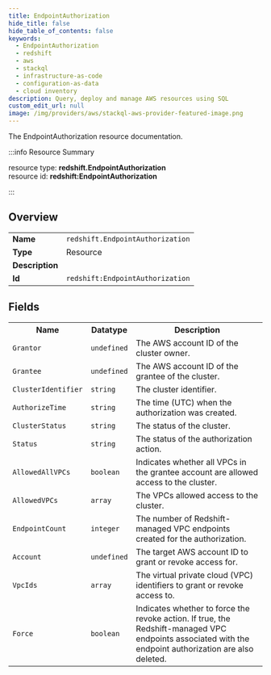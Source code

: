 ```yaml
---
title: EndpointAuthorization
hide_title: false
hide_table_of_contents: false
keywords:
  - EndpointAuthorization
  - redshift
  - aws
  - stackql
  - infrastructure-as-code
  - configuration-as-data
  - cloud inventory
description: Query, deploy and manage AWS resources using SQL
custom_edit_url: null
image: /img/providers/aws/stackql-aws-provider-featured-image.png
---
```

The EndpointAuthorization resource documentation.

:::info Resource Summary

<div class="row">
<div class="providerDocColumn">
<span>resource type:&nbsp;<b>redshift.EndpointAuthorization</b></span><br />
<span>resource id:&nbsp;<b>redshift:EndpointAuthorization</b></span><br />
</div>
</div>

:::

## Overview
<table><tbody>
<tr><td><b>Name</b></td><td><code>redshift.EndpointAuthorization</code></td></tr>
<tr><td><b>Type</b></td><td>Resource</td></tr>
<tr><td><b>Description</b></td><td></td></tr>
<tr><td><b>Id</b></td><td><code>redshift:EndpointAuthorization</code></td></tr>
</tbody></table>

## Fields
<table><tbody>
<tr><th>Name</th><th>Datatype</th><th>Description</th></tr>
<tr><td><code>Grantor</code></td><td><code>undefined</code></td><td>The AWS account ID of the cluster owner.</td></tr><tr><td><code>Grantee</code></td><td><code>undefined</code></td><td>The AWS account ID of the grantee of the cluster.</td></tr><tr><td><code>ClusterIdentifier</code></td><td><code>string</code></td><td>The cluster identifier.</td></tr><tr><td><code>AuthorizeTime</code></td><td><code>string</code></td><td>The time (UTC) when the authorization was created.</td></tr><tr><td><code>ClusterStatus</code></td><td><code>string</code></td><td>The status of the cluster.</td></tr><tr><td><code>Status</code></td><td><code>string</code></td><td>The status of the authorization action.</td></tr><tr><td><code>AllowedAllVPCs</code></td><td><code>boolean</code></td><td>Indicates whether all VPCs in the grantee account are allowed access to the cluster.</td></tr><tr><td><code>AllowedVPCs</code></td><td><code>array</code></td><td>The VPCs allowed access to the cluster.</td></tr><tr><td><code>EndpointCount</code></td><td><code>integer</code></td><td>The number of Redshift-managed VPC endpoints created for the authorization.</td></tr><tr><td><code>Account</code></td><td><code>undefined</code></td><td>The target AWS account ID to grant or revoke access for.</td></tr><tr><td><code>VpcIds</code></td><td><code>array</code></td><td>The virtual private cloud (VPC) identifiers to grant or revoke access to.</td></tr><tr><td><code>Force</code></td><td><code>boolean</code></td><td> Indicates whether to force the revoke action. If true, the Redshift-managed VPC endpoints associated with the endpoint authorization are also deleted.</td></tr>
</tbody></table>